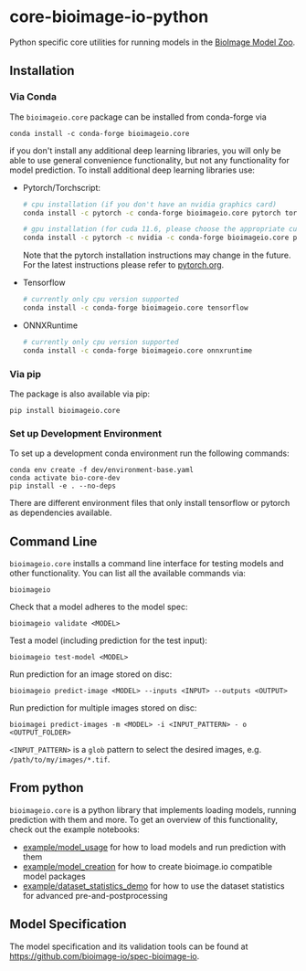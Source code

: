 # core-bioimage-io-python

Python specific core utilities for running models in the [BioImage Model Zoo](https://bioimage.io).

## Installation

### Via Conda

The `bioimageio.core` package can be installed from conda-forge via
```
conda install -c conda-forge bioimageio.core
```
if you don't install any additional deep learning libraries, you will only be able to use general convenience functionality, but not any functionality for model prediction.
To install additional deep learning libraries use:

* Pytorch/Torchscript:
  ```bash
  # cpu installation (if you don't have an nvidia graphics card)
  conda install -c pytorch -c conda-forge bioimageio.core pytorch torchvision cpuonly

  # gpu installation (for cuda 11.6, please choose the appropriate cuda version for your system)
  conda install -c pytorch -c nvidia -c conda-forge bioimageio.core pytorch torchvision pytorch-cuda=11.6 
  ```
  Note that the pytorch installation instructions may change in the future. For the latest instructions please refer to [pytorch.org](https://pytorch.org/).


* Tensorflow
  ```bash
  # currently only cpu version supported
  conda install -c conda-forge bioimageio.core tensorflow
  ```

* ONNXRuntime
  ```bash
  # currently only cpu version supported
  conda install -c conda-forge bioimageio.core onnxruntime
  ```
  
### Via pip

The package is also available via pip:
```
pip install bioimageio.core
```

### Set up Development Environment

To set up a development conda environment run the following commands:
```
conda env create -f dev/environment-base.yaml
conda activate bio-core-dev
pip install -e . --no-deps
```

There are different environment files that only install tensorflow or pytorch as dependencies available.

## Command Line

`bioimageio.core` installs a command line interface for testing models and other functionality. You can list all the available commands via:
```
bioimageio
```

Check that a model adheres to the model spec:
```
bioimageio validate <MODEL>
```

Test a model (including prediction for the test input):
```
bioimageio test-model <MODEL>
```

Run prediction for an image stored on disc:
```
bioimageio predict-image <MODEL> --inputs <INPUT> --outputs <OUTPUT>
```

Run prediction for multiple images stored on disc:
```
bioimagei predict-images -m <MODEL> -i <INPUT_PATTERN> - o <OUTPUT_FOLDER>
```
`<INPUT_PATTERN>` is a `glob` pattern to select the desired images, e.g. `/path/to/my/images/*.tif`.


## From python

`bioimageio.core` is a python library that implements loading models, running prediction with them and more.
To get an overview of this functionality, check out the example notebooks:
- [example/model_usage](https://github.com/bioimage-io/core-bioimage-io-python/blob/main/example/model_usage.ipynb) for how to load models and run prediction with them
- [example/model_creation](https://github.com/bioimage-io/core-bioimage-io-python/blob/main/example/model_creation.ipynb) for how to create bioimage.io compatible model packages
- [example/dataset_statistics_demo](https://github.com/bioimage-io/core-bioimage-io-python/blob/main/example/dataset_statistics_demo.ipynb) for how to use the dataset statistics for advanced pre-and-postprocessing

## Model Specification

The model specification and its validation tools can be found at https://github.com/bioimage-io/spec-bioimage-io.
